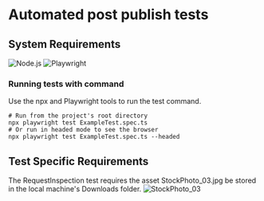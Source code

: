 # Automated post publish tests 

## System Requirements
![Node.js](https://nodejs.org/en/download) ![Playwright](https://playwright.dev/docs/intro)

### Running tests with command

Use the npx and Playwright tools to run the test command.

```Shell
# Run from the project's root directory
npx playwright test ExampleTest.spec.ts 
# Or run in headed mode to see the browser
npx playwright test ExampleTest.spec.ts --headed
```

## Test Specific Requirements
The RequestInspection test requires the asset StockPhoto_03.jpg be stored in the local machine's Downloads folder. 
![StockPhoto_03](https://github.com/user-attachments/assets/09fc870c-887b-4e1a-a707-cf7821a0880a)
